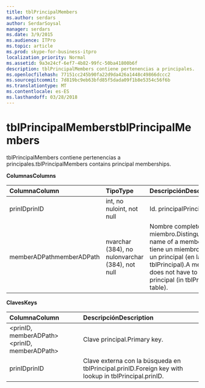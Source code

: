 ```yaml
---
title: tblPrincipalMembers
ms.author: serdars
author: SerdarSoysal
manager: serdars
ms.date: 3/9/2015
ms.audience: ITPro
ms.topic: article
ms.prod: skype-for-business-itpro
localization_priority: Normal
ms.assetid: 9a3e24cf-6ef7-4b82-99fc-50ba41800b6f
description: tblPrincipalMembers contiene pertenencias a principales.
ms.openlocfilehash: 77151cc245b90fa22d9da426a1448c49866dccc2
ms.sourcegitcommit: 7d819bc9eb63bfd85f5dada09f1b8e5354c56f6b
ms.translationtype: MT
ms.contentlocale: es-ES
ms.lasthandoff: 03/28/2018
---
```

# <a name="tblprincipalmembers"></a><span data-ttu-id="7bbcc-103">tblPrincipalMembers</span><span class="sxs-lookup"><span data-stu-id="7bbcc-103">tblPrincipalMembers</span></span>
 
<span data-ttu-id="7bbcc-104">tblPrincipalMembers contiene pertenencias a principales.</span><span class="sxs-lookup"><span data-stu-id="7bbcc-104">tblPrincipalMembers contains principal memberships.</span></span>
  
<span data-ttu-id="7bbcc-105">**Columnas**</span><span class="sxs-lookup"><span data-stu-id="7bbcc-105">**Columns**</span></span>

|<span data-ttu-id="7bbcc-106">**Columna**</span><span class="sxs-lookup"><span data-stu-id="7bbcc-106">**Column**</span></span>|<span data-ttu-id="7bbcc-107">**Tipo**</span><span class="sxs-lookup"><span data-stu-id="7bbcc-107">**Type**</span></span>|<span data-ttu-id="7bbcc-108">**Descripción**</span><span class="sxs-lookup"><span data-stu-id="7bbcc-108">**Description**</span></span>|
|:-----|:-----|:-----|
|<span data-ttu-id="7bbcc-109">prinID</span><span class="sxs-lookup"><span data-stu-id="7bbcc-109">prinID</span></span>  <br/> |<span data-ttu-id="7bbcc-110">int, no nulo</span><span class="sxs-lookup"><span data-stu-id="7bbcc-110">int, not null</span></span>  <br/> |<span data-ttu-id="7bbcc-111">Id. principal</span><span class="sxs-lookup"><span data-stu-id="7bbcc-111">Principal ID.</span></span>  <br/> |
|<span data-ttu-id="7bbcc-112">memberADPath</span><span class="sxs-lookup"><span data-stu-id="7bbcc-112">memberADPath</span></span>  <br/> |<span data-ttu-id="7bbcc-113">nvarchar (384), no nulo</span><span class="sxs-lookup"><span data-stu-id="7bbcc-113">nvarchar (384), not null</span></span>  <br/> |<span data-ttu-id="7bbcc-114">Nombre completo de un miembro.</span><span class="sxs-lookup"><span data-stu-id="7bbcc-114">Distinguished name of a member.</span></span> <span data-ttu-id="7bbcc-115">No tiene un miembro sea un principal (en la tabla tblPrincipal).</span><span class="sxs-lookup"><span data-stu-id="7bbcc-115">A member does not have to be a principal (in tblPrincipal table).</span></span>  <br/> |
   
<span data-ttu-id="7bbcc-116">**Claves**</span><span class="sxs-lookup"><span data-stu-id="7bbcc-116">**Keys**</span></span>

|<span data-ttu-id="7bbcc-117">**Columna**</span><span class="sxs-lookup"><span data-stu-id="7bbcc-117">**Column**</span></span>|<span data-ttu-id="7bbcc-118">**Descripción**</span><span class="sxs-lookup"><span data-stu-id="7bbcc-118">**Description**</span></span>|
|:-----|:-----|
|<span data-ttu-id="7bbcc-119">\<prinID, memberADPath\></span><span class="sxs-lookup"><span data-stu-id="7bbcc-119">\<prinID, memberADPath\></span></span>  <br/> |<span data-ttu-id="7bbcc-120">Clave principal.</span><span class="sxs-lookup"><span data-stu-id="7bbcc-120">Primary key.</span></span>  <br/> |
|<span data-ttu-id="7bbcc-121">prinID</span><span class="sxs-lookup"><span data-stu-id="7bbcc-121">prinID</span></span>  <br/> |<span data-ttu-id="7bbcc-122">Clave externa con la búsqueda en tblPrincipal.prinID.</span><span class="sxs-lookup"><span data-stu-id="7bbcc-122">Foreign key with lookup in tblPrincipal.prinID.</span></span>  <br/> |
   

